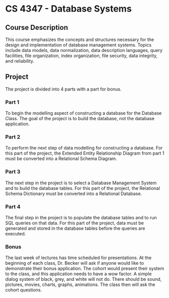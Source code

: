 # CS 4347 - Database Systems

## Course Description  
This course emphasizes the concepts and structures necessary for the design and implementation of database management systems. Topics include data models, data normalization, data description languages, query facilities, file organization, index organization, file security, data integrity, and reliability.

## Project
The project is divided into 4 parts with a part for bonus.

### Part 1
To begin the modelling aspect of constructing a database for the Database Class. The goal of the project is to build the database, not the database application.

### Part 2
To perform the next step of data modelling for constructing a database. For this part of the project, the Extended Entity Relationship Diagram from part 1 must be converted into a Relational Schema Diagram.

### Part 3
The next step in the project is to select a Database Management System and to build the database tables. For this part of the project, the Relational Schema Dictionary must be converted into a Relational Database.

### Part 4
The final step in the project is to populate the database tables and to run SQL queries on that data. For this part of the project, data must be generated and stored in the database tables before the queries are executed.

### Bonus
The last week of lectures has time scheduled for presentations. At the beginning of each class, Dr. Becker will ask if anyone would like to demonstrate their bonus application. The cohort would present their system to the class, and this application needs to have a wow factor. A simple dialog system of black, grey, and white will not do. There should be sound, pictures, movies, charts, graphs, animations. The class then will ask the cohort questions.
